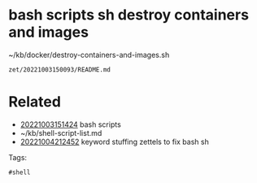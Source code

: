# bash scripts sh destroy containers and images
~/kb/docker/destroy-containers-and-images.sh

` zet/20221003150093/README.md `

# Related

- [20221003151424](/zet/20221003151424/README.md) bash scripts
- ~/kb/shell-script-list.md
- [20221004212452](/zet/20221004212452/README.md) keyword stuffing zettels to fix bash sh

Tags:

    #shell 
